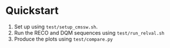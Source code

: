 
# Quickstart

1. Set up using `test/setup_cmssw.sh`.
2. Run the RECO and DQM sequences using `test/run_relval.sh`
3. Produce the plots using `test/compare.py`
